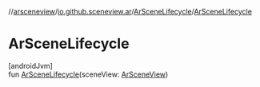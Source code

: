 //[arsceneview](../../../index.md)/[io.github.sceneview.ar](../index.md)/[ArSceneLifecycle](index.md)/[ArSceneLifecycle](-ar-scene-lifecycle.md)

# ArSceneLifecycle

[androidJvm]\
fun [ArSceneLifecycle](-ar-scene-lifecycle.md)(sceneView: [ArSceneView](../-ar-scene-view/index.md))
